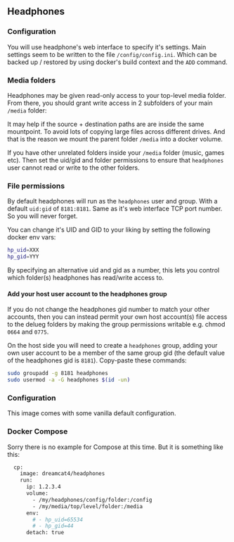 ## Headphones

### Configuration

You will use headphone's web interface to specify it's settings. Main settings seem to be written to the file `/config/config.ini`. Which can be backed up / restored by using docker's build context and the `ADD` command.

### Media folders

Headphones may be given read-only access to your top-level media folder. From there, you should grant write access in 2 subfolders of your main `/media` folder:

It may help if the source + destination paths are are inside the same mountpoint. To avoid lots of copying large files across different drives. And that is the reason we mount the parent folder `/media` into a docker volume.

If you have other unrelated folders inside your `/media` folder (music, games etc). Then set the uid/gid and folder permissions to ensure that `headphones` user cannot read or write to the other folders.

### File permissions

By default headphones will run as the `headphones` user and group. With a default `uid:gid` of `8181:8181`. Same as it's web interface TCP port number. So you will never forget.

You can change it's UID and GID to your liking by setting the following docker env vars:

```sh
hp_uid=XXX
hp_gid=YYY
```

By specifying an alternative uid and gid as a number, this lets you control which folder(s) headphones has read/write access to.

#### Add your host user account to the headphones group

If you do not change the headphones gid number to match your other accounts, then you can instead permit your own host account(s) file access to the delueg folders by making the group permissions writable e.g. chmod `0664` and `0775`.

On the host side you will need to create a `headphones` group, adding your own user account to be a member of the same group gid (the default value of the headphones gid is `8181`). Copy-paste these commands:

```sh
sudo groupadd -g 8181 headphones
sudo usermod -a -G headphones $(id -un)
```

### Configuration

This image comes with some vanilla default configuration.

### Docker Compose

Sorry there is no example for Compose at this time. But it is something like this:

```sh
  cp:
    image: dreamcat4/headphones
    run:
      ip: 1.2.3.4
      volume:
        - /my/headphones/config/folder:/config
        - /my/media/top/level/folder:/media
      env:
        # - hp_uid=65534
        # - hp_gid=44
      detach: true
```
